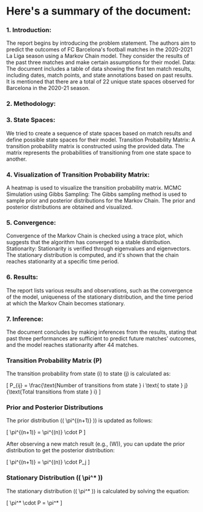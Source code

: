 # Here's a summary of the document:

### 1. Introduction: 
The report begins by introducing the problem statement. The authors aim to predict the outcomes of FC Barcelona's football matches in the 2020-2021 La Liga season using a Markov Chain model. They consider the results of the past three matches and make certain assumptions for their model.
Data: The document includes a table of data showing the first ten match results, including dates, match points, and state annotations based on past results. It is mentioned that there are a total of 22 unique state spaces observed for Barcelona in the 2020-21 season.
### 2. Methodology:
### 3. State Spaces: 
We tried to create a sequence of state spaces based on match results and define possible state spaces for their model.
Transition Probability Matrix: A transition probability matrix is constructed using the provided data. The matrix represents the probabilities of transitioning from one state space to another.
### 4. Visualization of Transition Probability Matrix: 
A heatmap is used to visualize the transition probability matrix.
MCMC Simulation using Gibbs Sampling: The Gibbs sampling method is used to sample prior and posterior distributions for the Markov Chain. The prior and posterior distributions are obtained and visualized.
### 5. Convergence: 
Convergence of the Markov Chain is checked using a trace plot, which suggests that the algorithm has converged to a stable distribution.
Stationarity: Stationarity is verified through eigenvalues and eigenvectors. The stationary distribution is computed, and it's shown that the chain reaches stationarity at a specific time period.
### 6. Results: 
The report lists various results and observations, such as the convergence of the model, uniqueness of the stationary distribution, and the time period at which the Markov Chain becomes stationary.
### 7. Inference: 
The document concludes by making inferences from the results, stating that past three performances are sufficient to predict future matches' outcomes, and the model reaches stationarity after 44 matches.

### Transition Probability Matrix (P)

The transition probability from state \(i\) to state \(j\) is calculated as:

\[
P_{ij} = \frac{\text{Number of transitions from state } i \text{ to state } j}{\text{Total transitions from state } i}
\]

### Prior and Posterior Distributions

The prior distribution (\( \pi^{(n+1)} \)) is updated as follows:

\[
\pi^{(n+1)} = \pi^{(n)} \cdot P
\]

After observing a new match result (e.g., \(W\)), you can update the prior distribution to get the posterior distribution:

\[
\pi^{(n+1)} = \pi^{(n)} \cdot P_j
\]

### Stationary Distribution (\( \pi^* \))

The stationary distribution (\( \pi^* \)) is calculated by solving the equation:

\[
\pi^* \cdot P = \pi^*
\]
